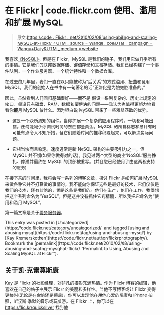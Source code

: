 # 在 Flickr | code.flickr.com 使用、滥用和扩展 MySQL

> 原文:[https://code . Flickr . net/2010/02/08/using-abiling-and-scaling-MySQL-at-Flickr/？UTM _ source = Wanqu . co&UTM _ campaign = Wanqu+Daily&UTM _ medium = website](https://code.flickr.net/2010/02/08/using-abusing-and-scaling-mysql-at-flickr/?utm_source=wanqu.co&utm_campaign=Wanqu+Daily&utm_medium=website)



我喜欢[《NoSQL》](http://blog.oskarsson.nu/2009/06/nosql-debrief.html)。但是在 Flickr，MySQL 是我们的锤子，我们用它做几乎所有的事情。它是我们的联邦数据存储、键值存储和文档存储。我们已经构建了一个事件队列、一个作业服务器、一个统计特性和一个数据仓库。

在过去的几年里，我们一直在以只能被称为“后关系”的方式滥用、扭曲和误用 MySQL。我们的创始人在书中有一句著名的话“正常化是为娘娘腔准备的。”

因此，虽然看到人们回归基础很好——而不是
假设一系列复杂的、历史上规定的接口，假设只有磁盘、RAM、数据和要解决的问题——我认为也值得更努力地看看你**能**用 MySQL 做什么。因为坦白说 MySQL 带来了一些难以匹敌的优势。

*   这是一个众所周知的组件。当你扩展一个复杂的应用程序时，一切都可能出错。任何能减少你调试时间的东西都是黄金。MySQL 的所有标志和统计有时可能有点令人不知所措，但它们随着时间的推移积累起来，可以解决实际问题。

*   它相当快而且稳定。速度通常是新 NoSQL 架构的主要吸引力之一，但 MySQL 并不慢(如果你做得对的话)。我见过两个大型的商业“NoSQL”服务挣扎、停滞并最终在 MySQL 的顶部被重写。(并且您已经使用了由这两者支持的服务)

在接下来的时间里，我将会写一系列的博客文章，探讨 Flickr 是如何扩展 MySQL 来做各种它并不打算做的事情的。我不能向你保证这些是最好的技术，它们仅仅是我们的技术，还有其他的，但是这些是我们的。他们在生产，他们在工作。我很想把这个系列命名为“YesSQL”，但是这并没有抓住它的精髓，所以我把它命名为“使用和滥用 MySQL”。

第一篇文章是关于[票务服务器](http://code.flickr.com/blog/2010/02/08/ticket-servers-distributed-unique-primary-keys-on-the-cheap/)。

<footer class="entry-meta">This entry was posted in [Uncategorized](https://code.flickr.net/category/uncategorized/) and tagged [using and abusing mysql](https://code.flickr.net/tag/using-and-abusing-mysql/) by [Kay Kremerskothen](https://code.flickr.net/author/flickrphotography/). Bookmark the [permalink](https://code.flickr.net/2010/02/08/using-abusing-and-scaling-mysql-at-flickr/ "Permalink to Using, Abusing and Scaling MySQL at Flickr").

## 关于凯·克雷莫斯康

Kay 是 Flickr 的社区经理，对非凡的摄影充满热情。作为 Flickr 博客的编辑，他喜欢在自己的帖子中展示 Flickr 的美丽和多样性。当他不写博客或让 Flickr 变得更棒时(无论是在台前还是幕后)，你可以发现他在用他心爱的尼康和 iPhone 拍照，听汉斯·季默的音乐或玩桌游。在 Flickr 上，你可以在 https://flic.kr/quicksilver 找到他

</footer>

